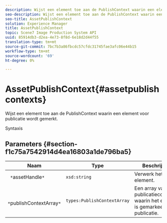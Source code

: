```yaml
---
description: Wijst een element toe aan de PublishContext waarin een element voor publicatie wordt gemerkt.
seo-description: Wijst een element toe aan de PublishContext waarin een element voor publicatie wordt gemerkt.
seo-title: AssetPublishContext
solution: Experience Manager
title: AssetPublishContext
topic: Scene7 Image Production System API
uuid: 85914db3-d2ea-4e73-8f8d-6e18d2d44f55
translation-type: tm+mt
source-git-commit: 7bc7b3a86fbcdc57cfdc31745fae3afc06e44b15
workflow-type: tm+mt
source-wordcount: '69'
ht-degree: 0%

---
```



# AssetPublishContext{#assetpublishcontexts}

Wijst een element toe aan de PublishContext waarin een element voor publicatie wordt gemerkt.

Syntaxis

## Parameters {#section-f1c75a7542914d4ea16803a1de796ba5}

| Naam | Type | Beschrijving |
|---|---|---|
| ` *`assetHandle`*` | `xsd:string` | Verwerk het element. |
| ` *`publishContextArray`*` | `types:PublishContextArray` | Een array van publicatiecontexten waarin het element is gemarkeerd voor publicatie. |

